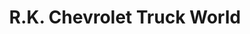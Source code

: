 ---
title: "R.K. Chevrolet Truck World"
url: /virginia-beach/r-k-chevrolet-truck-world/
shop: car
---